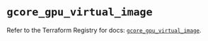 # `gcore_gpu_virtual_image`

Refer to the Terraform Registry for docs: [`gcore_gpu_virtual_image`](https://registry.terraform.io/providers/g-core/gcore/0.31.1/docs/resources/gpu_virtual_image).
